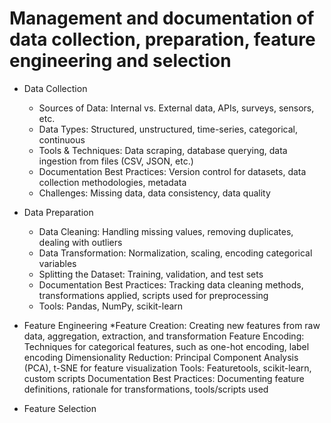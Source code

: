 # Management and documentation of data collection, preparation, feature engineering and selection

* Data Collection
  * Sources of Data: Internal vs. External data, APIs, surveys, sensors, etc.
  * Data Types: Structured, unstructured, time-series, categorical, continuous
  * Tools & Techniques: Data scraping, database querying, data ingestion from files (CSV, JSON, etc.)
  * Documentation Best Practices: Version control for datasets, data collection methodologies, metadata
  * Challenges: Missing data, data consistency, data quality

* Data Preparation
  * Data Cleaning: Handling missing values, removing duplicates, dealing with outliers
  * Data Transformation: Normalization, scaling, encoding categorical variables
  * Splitting the Dataset: Training, validation, and test sets
  * Documentation Best Practices: Tracking data cleaning methods, transformations applied, scripts used for preprocessing
  * Tools: Pandas, NumPy, scikit-learn
* Feature Engineering
  *Feature Creation: Creating new features from raw data, aggregation, extraction, and transformation
  Feature Encoding: Techniques for categorical features, such as one-hot encoding, label encoding
  Dimensionality Reduction: Principal Component Analysis (PCA), t-SNE for feature visualization
  Tools: Featuretools, scikit-learn, custom scripts
  Documentation Best Practices: Documenting feature definitions, rationale for transformations, tools/scripts used
* Feature Selection
